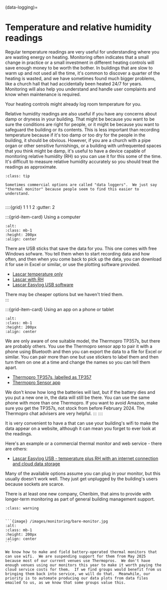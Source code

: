 (data-logging)=
# Temperature and relative humidity readings


Regular temperature readings are very useful for understanding where you are wasting energy on heating.  Monitoring often indicates that a small change in practice or a small investment in different heating controls will save enough money to be worth the bother.  In buildings that are slow to warm up and not used all the time, it's common to discover a quarter of the heating is wasted, and we have sometimes found much bigger problems, like a church hall that had accidentally been heated 24/7 for years.  Monitoring will also help you understand and handle user complaints and know when maintenance is required.

Your heating controls might already log room temperature for you.

Relative humidity readings are also useful if you have any concerns about damp or dryness in your building.  That might be because you want to be sure the conditions are right for people, or it might be because you want to safeguard the building or its contents.  This is less important than recording temperature because if it's too damp or too dry for the people in the building, it should be obvious.  However, if you are a church with a pipe organ or other sensitive furnishings, or a building with unfrequented spaces that you think might be damp, it's useful to have a device capable of monitoring relative humidity (RH) so you can use it for this some of the time.  It's difficult to measure relative humidity accurately so you should treat the readings as approximate.


```{admonition} Tip
:class: tip

Sometimes commercial options are called "data loggers".  We just say "thermal monitor" because people seem to find this easier to understand.  


```

::::{grid} 1 1 1 2 
:gutter: 2

:::{grid-item-card}  Using a computer
```{image} /images/commercial-logger.jpg
:alt: 
:class: mb-1
:height: 200px
:align: center
```

There are USB sticks that save the data for you.  This one comes with free Windows sofware.  You tell them when to start recording data and how often, and then when you come back to pick up the data, you can download it for use in Excel or similar, or use the plotting software provided.

- [Lascar temperature only](https://www.lascarelectronics.com/easylog-el-usb-1)  
- [Lascar with RH](https://www.lascarelectronics.com/easylog-el-usb-2)
- [Lascar Easylog USB software](https://lascarelectronics.com/software/easylog-software/easylog-usb/)

There may be cheaper options but we haven't tried them.  
:::

:::{grid-item-card} Using an app on a phone or tablet
```{image}  /images/thermopro2.png
:alt: 
:class: mb-1
:height: 200px
:align: center
```

We are only aware of one suitable model, the Thermopro TP357s, but there are probably others.  You use the Thermopro sensor app to pair it with a phone using Bluetooth and then you can export the data to a file for Excel or similar.  You can pair more than one but use stickers to label them and then turn them on one at a time and change the names so you can tell them apart. 

- [Thermopro TP357s, labelled as TP357](https://www.amazon.co.uk/dp/B093PT1NL1?ref=myi_title_dp&th=1)
- [Thermopro Sensor app](https://buythermopro.com/thermometer-apps-remote-monitoring/)

We don't know how long the batteries will last, but if the battery dies and you put a new one in, the data will still be there.  You can use the same phone with more than one Thermopro.  If you want to avoid Amazon, make sure you get the TP357s, not stock from before February 2024. The Thermopro chat advisers are very helpful.
:::
::::


It is very convenient to have a that can use your building's wifi to make the data appear on a website, although it can mean you forget to ever look at the readings.

Here's an example or a commercial thermal monitor and web service - there are others:

- [Lascar Easylog USB - temperature plus RH with an internet connection and cloud data storage](https://lascarelectronics.com/data-loggers/temperature-humidity/el-wifi-th/)

Many of the available options assume you can plug in your monitor, but this usually doesn't work well.  They just get unplugged by the building's users because sockets are scarce.  

There is at least one new company, Cheribim, that aims to provide with longer-term monitoring as part of general building management support.

````{admonition}  A change to what we do
:class: warning


```{image} /images/monitoring/bare-monitor.jpg
:alt: 
:class: mb-1
:height: 200px
:align: center
```

We know how to make and field battery-operated thermal monitors that can use wifi.  We are suspending support for them from May 2025 because most of our current venues use Thermopros.  We don't have enough venues using our monitors this year to make it worth paying the cloud service costs for them.  If we find groups would benefit from us bringing them back into service, we will do that.  Meanwhile, our priority is to automate producing our data plots from data files emailed to us, as we know that some groups value this.
````


 

